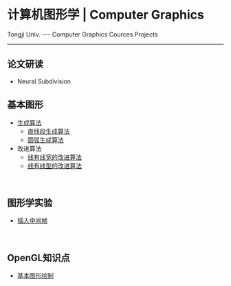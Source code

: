 # 计算机图形学 | Computer Graphics

Tongji Univ. --- Computer Graphics Cources Projects



-----

## 论文研读

- Neural Subdivision

## 基本图形

- [生成算法](https://github.com/doubleZ0108/Computer-Graphics/tree/master/Basic%20Graphics%20Generation%20Algorithm)
  - [直线段生成算法](https://github.com/doubleZ0108/Computer-Graphics/blob/master/Basic%20Graphics%20Generation%20Algorithm/src/Line.py)
  - [圆弧生成算法](https://github.com/doubleZ0108/Computer-Graphics/blob/master/Basic%20Graphics%20Generation%20Algorithm/src/Arc.py)
- 改进算法
  - [线有线宽的改进算法](https://github.com/doubleZ0108/Computer-Graphics/tree/master/Basic%20Graphics%20Generation%20Algorithm/LineWidth)
  - [线有线型的改进算法](https://github.com/doubleZ0108/Computer-Graphics/tree/master/Basic%20Graphics%20Generation%20Algorithm/LineType)

<br/>

## 图形学实验

- [插入中间帧](https://github.com/doubleZ0108/Computer-Graphics/tree/master/Generate%20Intermediate%20Frame)

<br/>

## OpenGL知识点

- [基本图形绘制](https://github.com/doubleZ0108/Computer-Graphics/blob/master/OpenGL-study/README.md)
